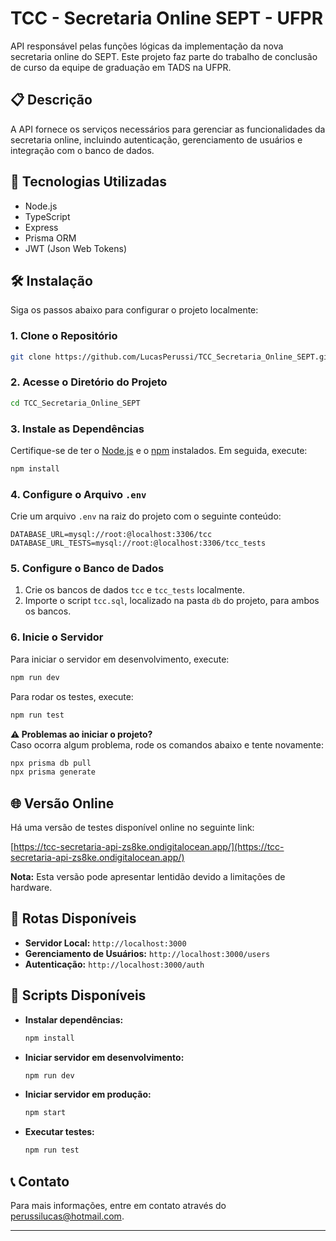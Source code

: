 
# TCC - Secretaria Online SEPT - UFPR

API responsável pelas funções lógicas da implementação da nova secretaria online do SEPT. Este projeto faz parte do trabalho de conclusão de curso da equipe de graduação em TADS na UFPR.

## 📋 Descrição

A API fornece os serviços necessários para gerenciar as funcionalidades da secretaria online, incluindo autenticação, gerenciamento de usuários e integração com o banco de dados.

## 🚀 Tecnologias Utilizadas

- Node.js
- TypeScript
- Express
- Prisma ORM
- JWT (Json Web Tokens)

## 🛠️ Instalação

Siga os passos abaixo para configurar o projeto localmente:

### 1. Clone o Repositório

```bash
git clone https://github.com/LucasPerussi/TCC_Secretaria_Online_SEPT.git
```

### 2. Acesse o Diretório do Projeto

```bash
cd TCC_Secretaria_Online_SEPT
```

### 3. Instale as Dependências

Certifique-se de ter o [Node.js](https://nodejs.org/) e o [npm](https://www.npmjs.com/) instalados. Em seguida, execute:

```bash
npm install
```

### 4. Configure o Arquivo `.env`

Crie um arquivo `.env` na raiz do projeto com o seguinte conteúdo:

```
DATABASE_URL=mysql://root:@localhost:3306/tcc
DATABASE_URL_TESTS=mysql://root:@localhost:3306/tcc_tests
```

### 5. Configure o Banco de Dados

1. Crie os bancos de dados `tcc` e `tcc_tests` localmente.
2. Importe o script `tcc.sql`, localizado na pasta `db` do projeto, para ambos os bancos.

### 6. Inicie o Servidor

Para iniciar o servidor em desenvolvimento, execute:

```bash
npm run dev
```

Para rodar os testes, execute:

```bash
npm run test
```

**⚠️ Problemas ao iniciar o projeto?**  
Caso ocorra algum problema, rode os comandos abaixo e tente novamente:

```bash
npx prisma db pull
npx prisma generate
```

## 🌐 Versão Online

Há uma versão de testes disponível online no seguinte link:

[https://tcc-secretaria-api-zs8ke.ondigitalocean.app/](https://tcc-secretaria-api-zs8ke.ondigitalocean.app/)

**Nota:** Esta versão pode apresentar lentidão devido a limitações de hardware.

## 🧪 Rotas Disponíveis

- **Servidor Local:** `http://localhost:3000`
- **Gerenciamento de Usuários:** `http://localhost:3000/users`
- **Autenticação:** `http://localhost:3000/auth`

## 🔧 Scripts Disponíveis

- **Instalar dependências:**
  ```bash
  npm install
  ```

- **Iniciar servidor em desenvolvimento:**
  ```bash
  npm run dev
  ```

- **Iniciar servidor em produção:**
  ```bash
  npm start
  ```

- **Executar testes:**
  ```bash
  npm run test
  ```



## 📞 Contato

Para mais informações, entre em contato através do [perussilucas@hotmail.com](mailto:perussilucas@hotmail.com).

---